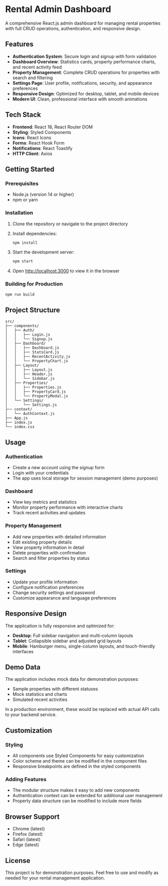 # Rental Admin Dashboard

A comprehensive React.js admin dashboard for managing rental properties with full CRUD operations, authentication, and responsive design.

## Features

- **Authentication System**: Secure login and signup with form validation
- **Dashboard Overview**: Statistics cards, property performance charts, and recent activity feed
- **Property Management**: Complete CRUD operations for properties with search and filtering
- **Settings Page**: User profile, notifications, security, and appearance preferences
- **Responsive Design**: Optimized for desktop, tablet, and mobile devices
- **Modern UI**: Clean, professional interface with smooth animations

## Tech Stack

- **Frontend**: React 18, React Router DOM
- **Styling**: Styled Components
- **Icons**: React Icons
- **Forms**: React Hook Form
- **Notifications**: React Toastify
- **HTTP Client**: Axios

## Getting Started

### Prerequisites

- Node.js (version 14 or higher)
- npm or yarn

### Installation

1. Clone the repository or navigate to the project directory
2. Install dependencies:
   ```bash
   npm install
   ```

3. Start the development server:
   ```bash
   npm start
   ```

4. Open [http://localhost:3000](http://localhost:3000) to view it in the browser

### Building for Production

```bash
npm run build
```

## Project Structure

```
src/
├── components/
│   ├── Auth/
│   │   ├── Login.js
│   │   └── Signup.js
│   ├── Dashboard/
│   │   ├── Dashboard.js
│   │   ├── StatsCard.js
│   │   ├── RecentActivity.js
│   │   └── PropertyChart.js
│   ├── Layout/
│   │   ├── Layout.js
│   │   ├── Header.js
│   │   └── Sidebar.js
│   ├── Properties/
│   │   ├── Properties.js
│   │   ├── PropertyCard.js
│   │   └── PropertyModal.js
│   └── Settings/
│       └── Settings.js
├── context/
│   └── AuthContext.js
├── App.js
├── index.js
└── index.css
```

## Usage

### Authentication
- Create a new account using the signup form
- Login with your credentials
- The app uses local storage for session management (demo purposes)

### Dashboard
- View key metrics and statistics
- Monitor property performance with interactive charts
- Track recent activities and updates

### Property Management
- Add new properties with detailed information
- Edit existing property details
- View property information in detail
- Delete properties with confirmation
- Search and filter properties by status

### Settings
- Update your profile information
- Configure notification preferences
- Change security settings and password
- Customize appearance and language preferences

## Responsive Design

The application is fully responsive and optimized for:
- **Desktop**: Full sidebar navigation and multi-column layouts
- **Tablet**: Collapsible sidebar and adjusted grid layouts
- **Mobile**: Hamburger menu, single-column layouts, and touch-friendly interfaces

## Demo Data

The application includes mock data for demonstration purposes:
- Sample properties with different statuses
- Mock statistics and charts
- Simulated recent activities

In a production environment, these would be replaced with actual API calls to your backend service.

## Customization

### Styling
- All components use Styled Components for easy customization
- Color scheme and theme can be modified in the component files
- Responsive breakpoints are defined in the styled components

### Adding Features
- The modular structure makes it easy to add new components
- Authentication context can be extended for additional user management
- Property data structure can be modified to include more fields

## Browser Support

- Chrome (latest)
- Firefox (latest)
- Safari (latest)
- Edge (latest)

## License

This project is for demonstration purposes. Feel free to use and modify as needed for your rental management application.
